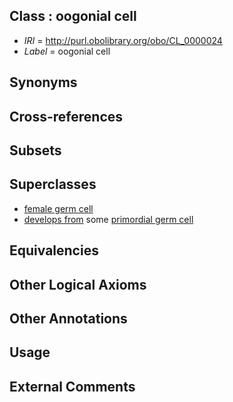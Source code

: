
## Class : oogonial cell

 * *IRI* = http://purl.obolibrary.org/obo/CL_0000024
 * *Label* = oogonial cell

## Synonyms


## Cross-references


## Subsets


## Superclasses

 * [female germ cell](../../CL/21/CL_0000021.md)
 * [develops from](../../RO/02/RO_0002202.md) some [primordial germ cell](../../CL/70/CL_0000670.md)

## Equivalencies


## Other Logical Axioms


## Other Annotations


## Usage


## External Comments

